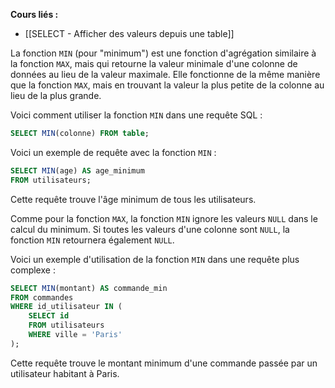 **Cours liés :**
- [[SELECT - Afficher des valeurs depuis une table]]

La fonction `MIN` (pour "minimum") est une fonction d'agrégation similaire à la fonction `MAX`, mais qui retourne la valeur minimale d'une colonne de données au lieu de la valeur maximale. Elle fonctionne de la même manière que la fonction `MAX`, mais en trouvant la valeur la plus petite de la colonne au lieu de la plus grande.

Voici comment utiliser la fonction `MIN` dans une requête SQL :

```sql
SELECT MIN(colonne) FROM table;
```

Voici un exemple de requête avec la fonction `MIN` :

```sql
SELECT MIN(age) AS age_minimum
FROM utilisateurs;
```

Cette requête trouve l'âge minimum de tous les utilisateurs.

Comme pour la fonction `MAX`, la fonction `MIN` ignore les valeurs `NULL` dans le calcul du minimum. Si toutes les valeurs d'une colonne sont `NULL`, la fonction `MIN` retournera également `NULL`.

Voici un exemple d'utilisation de la fonction `MIN` dans une requête plus complexe :

```sql
SELECT MIN(montant) AS commande_min
FROM commandes
WHERE id_utilisateur IN (
	SELECT id 
	FROM utilisateurs 
	WHERE ville = 'Paris'
);
```

Cette requête trouve le montant minimum d'une commande passée par un utilisateur habitant à Paris.